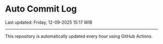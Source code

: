 # Auto Commit Log

Last updated: Friday, 12-09-2025 15:17 WIB

---

This repository is automatically updated every hour using GitHub Actions.
